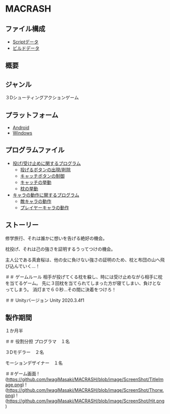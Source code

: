 # MACRASH

## ファイル構成
* [Scriptデータ](https://github.com/IwagiMasaki/MACRASH/tree/main/Assets)
* [ビルドデータ](https://github.com/IwagiMasaki/MACRASH/tree/main/Bilddata)

## 概要

## ジャンル
３Dシューティングアクションゲーム

## プラットフォーム
* [Android](https://github.com/IwagiMasaki/MACRASH/blob/main/Bilddata/AndroidBild.zip)
* [Windows](https://github.com/IwagiMasaki/MACRASH/blob/main/Bilddata/WindowsBild.zip)

## プログラムファイル
* [投げ/受け止めに関するプログラム](https://github.com/IwagiMasaki/MACRASH/tree/main/Assets/Script/Catch_and_Throw)
	* [投げるボタンの出現/削除](https://github.com/IwagiMasaki/MACRASH/blob/main/Assets/Script/Catch_and_Throw/BottunCT.cs)
	* [キャッチボタンの制御](https://github.com/IwagiMasaki/MACRASH/blob/main/Assets/Script/Catch_and_Throw/CatchBottunScript.cs)
	* [キャッチの挙動](https://github.com/IwagiMasaki/MACRASH/blob/main/Assets/Script/Catch_and_Throw/CatchScript.cs)
	* [枕の挙動](https://github.com/IwagiMasaki/MACRASH/blob/main/Assets/Script/Catch_and_Throw/MakuraShot.cs)
* [キャラの動作に関するプログラム](https://github.com/IwagiMasaki/MACRASH/tree/main/Assets/Script/CharacterMove)
	* [敵キャラの動作](https://github.com/IwagiMasaki/MACRASH/blob/main/Assets/Script/CharacterMove/EnemyScript.cs)
	* [プレイヤーキャラの動作](https://github.com/IwagiMasaki/MACRASH/blob/main/Assets/Script/CharacterMove/PlayerController.cs)

## ストーリー
修学旅行、それは誰かに想いを告げる絶好の機会。

枕投げ、それは己の強さを証明するうってつけの機会。

主人公である真倉桜は、他の女に負けない強さの証明のため、枕と布団の山へ飛び込んでいく…！

＃＃ ゲームルール
相手が投げてくる枕を躱し、時には受け止めながら相手に枕を当てるゲーム。
先に３回枕を当てられてしまった方が寝てしまい、負けとなってしまう。
消灯まで６０秒…その間に決着をつけろ！

＃＃ Unityバージョン
Unity 2020.3.4f1

## 製作期間
１か月半

＃＃ 役割分担
プログラマ　１名

３Dモデラー　２名

モーションデザイナー　１名

＃＃ゲーム画面
!(https://github.com/IwagiMasaki/MACRASH/blob/image/ScreenShot/TitleImage.png)
!(https://github.com/IwagiMasaki/MACRASH/blob/image/ScreenShot/Thorw.png)
!(https://github.com/IwagiMasaki/MACRASH/blob/image/ScreenShot/Hit.png)